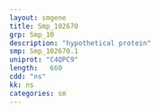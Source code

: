```yaml
---
layout: smgene
title: Smp_102670
grp: Smp_10
description: "hypothetical protein"
smp: Smp_102670.1
uniprot: "C4QPC9"
length:   660
cdd: "ns"
kk: ns
categories: sm
---
```

